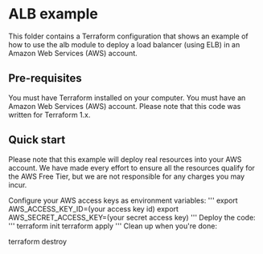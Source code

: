 # ALB example
This folder contains a Terraform configuration that shows an example of how to use the alb module to deploy a load balancer (using ELB) in an Amazon Web Services (AWS) account.


## Pre-requisites
You must have Terraform installed on your computer.
You must have an Amazon Web Services (AWS) account.
Please note that this code was written for Terraform 1.x.

## Quick start
Please note that this example will deploy real resources into your AWS account. We have made every effort to ensure all the resources qualify for the AWS Free Tier, but we are not responsible for any charges you may incur.

Configure your AWS access keys as environment variables:
'''
export AWS_ACCESS_KEY_ID=(your access key id)
export AWS_SECRET_ACCESS_KEY=(your secret access key)
'''
Deploy the code:
'''
terraform init
terraform apply
'''
Clean up when you're done:

terraform destroy
